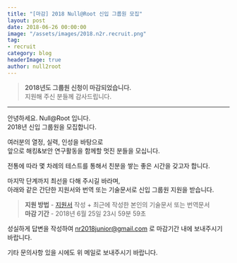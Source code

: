```yaml
---
title: "[마감] 2018 Null@Root 신입 그룹원 모집"
layout: post
date: 2018-06-26 00:00:00
image: "/assets/images/2018.n2r.recruit.png"
tag:
- recruit
category: blog
headerImage: true
author: null2root
---
```


> **2018년도 그룹원 신청이 마감되었습니다.**  
> 지원해 주신 분들께 감사드립니다. 
  
----	
	
안녕하세요. Null@Root  입니다.  
2018년 신입 그룹원을 모집합니다.

여러분의 열정, 실력, 인성을 바탕으로  
앞으로 해킹&보안 연구활동을 함께할 멋진 분들을 모십니다.

전통에 따라 몇 차례의 테스트를 통해서 친분을 쌓는 좋은 시간을 갖고자 합니다.

마지막 단계까지 최선을 다해 주시길 바라며,  
아래와 같은 간단한 지원서와 번역 또는 기술문서로 신입 그룹원 지원을 받습니다.


> **지원 방법** - [지원서](/assets/docs/null2root_2018_join.txt) 작성 + 최근에 작성한 본인의 기술문서 또는 번역문서  
> **마감 기간** - 2018년 6월 25일 23시 59분 59초  

성실하게 답변을 작성하여 nr2018junior@gmail.com 로 마감기간 내에 보내주시기 바랍니다.

기타 문의사항 있을 시에도 위 메일로 보내주시기 바랍니다.
